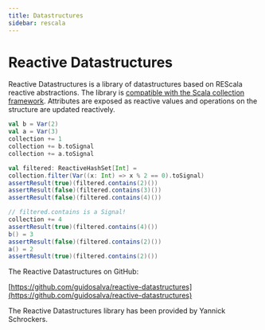 ```yaml
---
title: Datastructures
sidebar: rescala
---
```

# Reactive Datastructures

Reactive Datastructures is a library of datastructures
based on REScala reactive abstractions. The library is
[compatible with the Scala collection framework](http://docs.scala-lang.org/overviews/core/architecture-of-scala-collections.html).
Attributes are exposed as reactive values
and operations on the structure are updated reactively.

```scala
val b = Var(2)
val a = Var(3)
collection += 1
collection += b.toSignal
collection += a.toSignal

val filtered: ReactiveHashSet[Int] =
collection.filter(Var((x: Int) => x % 2 == 0).toSignal)
assertResult(true)(filtered.contains(2)())
assertResult(false)(filtered.contains(3)())
assertResult(false)(filtered.contains(4)())

// filtered.contains is a Signal!
collection += 4
assertResult(true)(filtered.contains(4)())
b() = 3
assertResult(false)(filtered.contains(2)())
a() = 2
assertResult(true)(filtered.contains(2)())
```

The Reactive Datastructures on GitHub:

[https://github.com/guidosalva/reactive-datastructures](https://github.com/guidosalva/reactive-datastructures)


The Reactive Datastructures library has been provided by
Yannick Schrockers.
